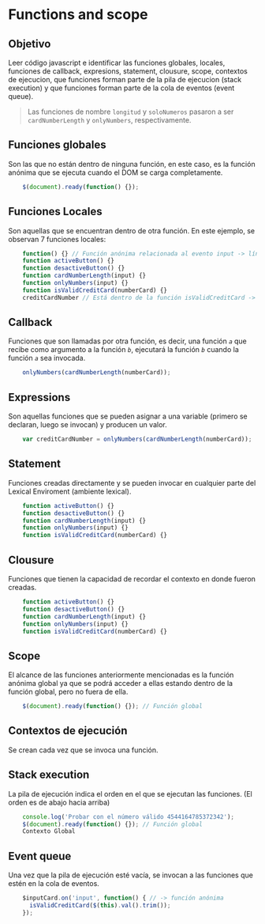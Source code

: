 # Functions and scope

## Objetivo
Leer código javascript e identificar las funciones globales, locales, funciones de callback, expresions, statement, clousure, scope, contextos de ejecucion, que funciones forman parte de la pila de ejecucion (stack execution) y que funciones forman parte de la cola de eventos (event queue).

> Las funciones de nombre `longitud` y `soloNumeros` pasaron a ser `cardNumberLength` y `onlyNumbers`, respectivamente.

## Funciones globales
Son las que no están dentro de ninguna función, en este caso, es la función anónima que se ejecuta cuando el DOM se carga completamente.
```js
    $(document).ready(function() {});
```

## Funciones Locales
Son aquellas que se encuentran dentro de otra función. En este ejemplo, se observan 7 funciones locales:
```js
    function() {} // Función anónima relacionada al evento input -> línea 14
    function activeButton() {}
    function desactiveButton() {}
    function cardNumberLength(input) {}
    function onlyNumbers(input) {}
    function isValidCreditCard(numberCard) {}
    creditCardNumber // Está dentro de la función isValidCreditCard -> línea 45
```

## Callback
Funciones que son llamadas por otra función, es decir, una función *`a`* que recibe como argumento a la función *`b`*, ejecutará la función *`b`* cuando la función *`a`* sea invocada.
```js
    onlyNumbers(cardNumberLength(numberCard));
```

## Expressions
Son aquellas funciones que se pueden asignar a una variable (primero se declaran, luego se invocan) y producen un valor.
```js
    var creditCardNumber = onlyNumbers(cardNumberLength(numberCard));
```

## Statement
Funciones creadas directamente y se pueden invocar en cualquier parte del Lexical Enviroment (ambiente lexical).
```js
    function activeButton() {}
    function desactiveButton() {}
    function cardNumberLength(input) {}
    function onlyNumbers(input) {}
    function isValidCreditCard(numberCard) {}
```

## Clousure
Funciones que tienen la capacidad de recordar el contexto en donde fueron creadas.
```js
    function activeButton() {}
    function desactiveButton() {}
    function cardNumberLength(input) {}
    function onlyNumbers(input) {}
    function isValidCreditCard(numberCard) {}
```

## Scope
El alcance de las funciones anteriormente mencionadas es la función anónima global ya que se podrá acceder a ellas estando dentro de la función global, pero no fuera de ella.
```js
    $(document).ready(function() {}); // Función global
```

## Contextos de ejecución
Se crean cada vez que se invoca una función.

## Stack execution
La pila de ejecución indica el orden en el que se ejecutan las funciones. (El orden es de abajo hacia arriba)
```js
    console.log('Probar con el número válido 4544164785372342');      
    $(document).ready(function() {}); // Función global
    Contexto Global
```

## Event queue
Una vez que la pila de ejecución esté vacía, se invocan a las funciones que estén en la cola de eventos.
```js
    $inputCard.on('input', function() { // -> función anónima
      isValidCreditCard($(this).val().trim());
    });
```